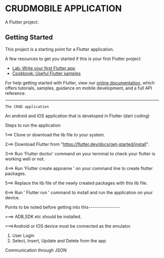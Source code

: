 # CRUDMOBILE APPLICATION

A Flutter project.

## Getting Started

This project is a starting point for a Flutter application.

A few resources to get you started if this is your first Flutter project:

- [Lab: Write your first Flutter app](https://flutter.dev/docs/get-started/codelab)
- [Cookbook: Useful Flutter samples](https://flutter.dev/docs/cookbook)

For help getting started with Flutter, view our
[online documentation](https://flutter.dev/docs), which offers tutorials,
samples, guidance on mobile development, and a full API reference.
**********************************************************

    The CRUD application
    
An android and IOS application that is developed in Flutter (dart coding)

Steps to run the application

1==> Clone or download the lib file to your system.

2==> Download Flutter from "https://flutter.dev/docs/get-started/install".

3==> Run 'Flutter doctor' command on your terminal to check your flutter is working well or not.

4==> Run 'Flutter create appname ' on your command line to create flutter packages.

5==> Replace the lib file of the newly created packages with this lib file.

6==> Run ' Flutter run ' command to install and run the application on your device.

Points to be noted before getting into this----------------

===> ADB,SDK etc should be installed.

===>Android or IOS device must be connected as the emulator.

1. User Login
2. Select, Insert, Update and Delete from the app

Communication through JSON

